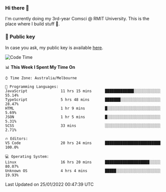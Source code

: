 ### Hi there 👋

I'm currently doing my 3rd-year Comsci @ RMIT University. This is the place where I build stuff 👀. 

### 🔑 Public key

In case you ask, my public key is available [here](https://public.auspham.dev/).

<!--START_SECTION:waka-->
![Code Time](http://img.shields.io/badge/Code%20Time-780%20hrs%2013%20mins-blue)

📊 **This Week I Spent My Time On** 

```text
⌚︎ Time Zone: Australia/Melbourne

💬 Programming Languages: 
JavaScript               11 hrs 15 mins      █████████████░░░░░░░░░░░░   55.14% 
TypeScript               5 hrs 48 mins       ███████░░░░░░░░░░░░░░░░░░   28.47% 
HTML                     1 hr 9 mins         █░░░░░░░░░░░░░░░░░░░░░░░░   5.69% 
JSON                     1 hr 5 mins         █░░░░░░░░░░░░░░░░░░░░░░░░   5.31% 
SCSS                     33 mins             ░░░░░░░░░░░░░░░░░░░░░░░░░   2.71%

🔥 Editors: 
VS Code                  20 hrs 24 mins      █████████████████████████   100.0%

💻 Operating System: 
Linux                    16 hrs 20 mins      ████████████████████░░░░░   80.07% 
Unknown OS               4 hrs 4 mins        █████░░░░░░░░░░░░░░░░░░░░   19.93%

```


 Last Updated on 25/01/2022 00:47:39 UTC
<!--END_SECTION:waka-->

<!--
**rockmanvnx6/rockmanvnx6** is a ✨ _special_ ✨ repository because its `README.md` (this file) appears on your GitHub profile.

Here are some ideas to get you started:

- 🔭 I’m currently working on ...
- 🌱 I’m currently learning ...
- 👯 I’m looking to collaborate on ...
- 🤔 I’m looking for help with ...
- 💬 Ask me about ...
- 📫 How to reach me: ...
- 😄 Pronouns: ...
- ⚡ Fun fact: ...
-->
